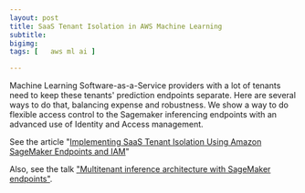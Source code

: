 ```yaml
---
layout: post
title: SaaS Tenant Isolation in AWS Machine Learning
subtitle: 
bigimg: 
tags: [   aws ml ai ]

---
```


Machine Learning Software-as-a-Service providers with  a lot of tenants need to keep these tenants' prediction endpoints separate. Here are several ways to do that, balancing expense and  robustness. We show a way to do flexible access control to the Sagemaker inferencing endpoints  with an advanced use of Identity and Access management.

See the article "[Implementing SaaS Tenant Isolation Using Amazon SageMaker Endpoints and IAM](https://aws.amazon.com/blogs/apn/implementing-saas-tenant-isolation-using-amazon-sagemaker-endpoints-and-iam/)"

Also, see the talk ["Multitenant inference architecture with SageMaker endpoints"](https://www.youtube.com/watch?v=BXp1uRHNA9o).

 

 